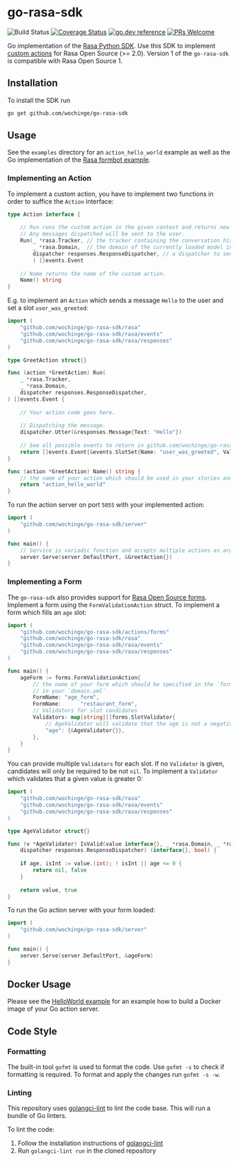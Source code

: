 # go-rasa-sdk
![Build Status](https://github.com/wochinge/go-rasa-sdk/workflows/Lint%20and%20Test/badge.svg?branch=main)
[![Coverage Status](https://coveralls.io/repos/github/wochinge/go-rasa-sdk/badge.svg?branch=master)](https://coveralls.io/github/wochinge/go-rasa-sdk?branch=main)
[![go.dev reference](https://img.shields.io/badge/go.dev-reference-007d9c?logo=go&logoColor=white&style=flat-square)](https://pkg.go.dev/github.com/wochinge/go-rasa-sdk?tab=doc)
[![PRs Welcome](https://img.shields.io/badge/PRs-welcome-brightgreen.svg?style=flat-square)](https://github.com/wochinge/go-rasa-sdk)

Go implementation of the [Rasa Python SDK](https://github.com/rasahq/rasa-sdk). 
Use this SDK to implement [custom actions](https://rasa.com/docs/rasa/core/actions/#custom-actions) for 
Rasa Open Source (>= 2.0). Version 1 of the `go-rasa-sdk` is compatible with Rasa Open Source 1.

## Installation

To install the SDK run

```bash
go get github.com/wochinge/go-rasa-sdk
```

## Usage

See the `examples` directory for an `action_hello_world` example as well as the Go implementation of the 
[Rasa formbot example](https://github.com/RasaHQ/rasa/tree/master/examples/formbot).

### Implementing an Action

To implement a custom action, you have to implement two functions in order to suffice the `Action` interface:
```go
type Action interface {
    
    // Run runs the custom action in the given context and returns new conversation events.
    // Any messages dispatched will be sent to the user.
    Run(_ *rasa.Tracker, // the tracker containing the conversation history
        _ *rasa.Domain,  // the domain of the currently loaded model in Rasa
        dispatcher responses.ResponseDispatcher, // a dispatcher to send messages to the user
        ) []events.Event
    
    // Name returns the name of the custom action.
    Name() string
}
```

E.g. to implement an `Action` which sends a message `Hello` to the user and set a slot `user_was_greeted`:

```go
import (
    "github.com/wochinge/go-rasa-sdk/rasa"
    "github.com/wochinge/go-rasa-sdk/rasa/events"
    "github.com/wochinge/go-rasa-sdk/rasa/responses"
)

type GreetAction struct{}

func (action *GreetAction) Run(
    _ *rasa.Tracker,
    _ *rasa.Domain,
    dispatcher responses.ResponseDispatcher,
) []events.Event {
    
    // Your action code goes here.
    
    // Dispatching the message.
    dispatcher.Utter(&responses.Message{Text: "Hello"})
    
    // See all possible events to return in github.com/wochinge/go-rasa-sdk/rasa/events .
    return []events.Event{&events.SlotSet{Name: "user_was_greeted", Value: true}}
}

func (action *GreetAction) Name() string {
	// the name of your action which should be used in your stories and in the `domain.yml`
	return "action_hello_world"
}
```

To run the action server on port `5055` with your implemented action:

```go
import (
    "github.com/wochinge/go-rasa-sdk/server"
)

func main() {
    // Service is variadic function and accepts multiple actions as argument.
	server.Serve(server.DefaultPort, &GreetAction{})
}


```

### Implementing a Form
The `go-rasa-sdk` also provides support for 
[Rasa Open Source forms](https://rasa.com/docs/rasa/forms/). Implement a form using the `FormValidationAction` struct. 
To implement a form which fills an `age` slot:

```go
import (
    "github.com/wochinge/go-rasa-sdk/actions/forms"
    "github.com/wochinge/go-rasa-sdk/rasa"
    "github.com/wochinge/go-rasa-sdk/rasa/events"
    "github.com/wochinge/go-rasa-sdk/rasa/responses"
)

func main() {
    ageForm := forms.FormValidationAction{
        // the name of your form which should be specified in the `forms` section
        // in your `domain.yml`
        FormName: "age_form",
		FormName:      "restaurant_form",
        // Validators for slot candidates
        Validators: map[string][]forms.SlotValidator{
            // AgeValidator will validate that the age is not a negative number.
            "age": {&AgeValidator{}},
        },
    }
}
```

You can provide multiple `Validators` for each slot. If no `Validator` is given, candidates will only be required to 
be not `nil`. To implement a `Validator` which validates that a given value is greater 0:

```go
import (
    "github.com/wochinge/go-rasa-sdk/rasa"
    "github.com/wochinge/go-rasa-sdk/rasa/events"
    "github.com/wochinge/go-rasa-sdk/rasa/responses"
)

type AgeValidator struct{}

func (v *AgeValidator) IsValid(value interface{}, _ *rasa.Domain, _ *rasa.Tracker,
    dispatcher responses.ResponseDispatcher) (interface{}, bool) {
    
    if age, isInt := value.(int); ! isInt || age <= 0 {
        return nil, false
    }
    
    return value, true
}
```  

To run the Go action server with your form loaded:

```go
import (
    "github.com/wochinge/go-rasa-sdk/server"
)

func main() {
	server.Serve(server.DefaultPort, &ageForm)
}
```

## Docker Usage

Please see the [HelloWorld example](https://github.com/wochinge/go-rasa-sdk/tree/master/examples/HelloWorld) for an
example how to build a Docker image of your Go action server.

## Code Style

### Formatting

The built-in tool `gofmt` is used to format the code. Use `gofmt -s` to check if formatting is required. To format
and apply the changes run `gofmt -s -w`.  

### Linting
This repository uses [golangci-lint](https://github.com/golangci/golangci-lint) to lint the code base.
This will run a bundle of Go linters.

To lint the code:

1. Follow the installation instructions of [golangci-lint](https://github.com/golangci/golangci-lint)
2. Run `golangci-lint run` in the cloned repository
